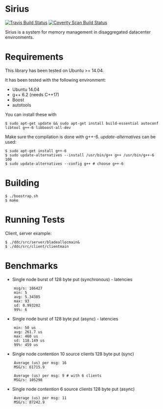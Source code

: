 Sirius
==================================

[![Travis Build Status](https://travis-ci.org/jcarreira/ddc.svg?branch=master)](https://travis-ci.org/jcarreira/ddc)
[![Coverity Scan Build Status](https://scan.coverity.com/projects/10708/badge.svg)](https://scan.coverity.com/projects/jcarreira-ddc)

Sirius is a system for memory management in disaggregated datacenter environments.

Requirements
============

This library has been tested on Ubuntu >= 14.04.

It has been tested with the following environment:
* Ubuntu 14.04
* g++ 6.2 (needs C++17)
* Boost
* autotools

You can install these with

    $ sudo apt-get update && sudo apt-get install build-essential autoconf libtool g++-6 libboost-all-dev
    
Make sure the compilation is done with g++-6. *update-alternatives* can be used:

    $ sudo apt-get install g++-6
    $ sudo update-alternatives --install /usr/bin/g++ g++ /usr/bin/g++-6 100
    $ sudo update-alternatives --config g++ # choose g++-6

Building
=========

    $ ./boostrap.sh
    $ make

    
Running Tests
=============

Client, server example:

    $ ./ddc/src/server/bladeallocmain&
    $ ./ddc/src/client/clientmain

Benchmarks
=============

* Single node burst of 128 byte put (synchronous) - latencies
```
    msg/s: 166427
    min: 5
    avg: 5.34385
    max: 93
    sd: 0.993202
    99%: 6
```
* Single node burst of 128 byte put (async) - latencies
```
    min: 50 us
    avg: 261.7 us
    max: 460 us
    sd: 118.149 us
    99%: 459 us
```
* Single node contention 10 source clients 128 byte put (sync)
```
    Average (us) per msg: 16
    MSG/s: 61715.9
```
```
    Average (us) per msg: 9 # with 6 clients
    MSG/s: 105298
```
* Single node contention 6 source clients 128 byte put (async)
```
    Average (us) per msg: 11
    MSG/s: 87242.9
```
